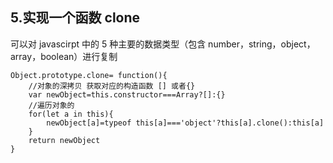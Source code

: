## 5.实现一个函数 clone

可以对 javascirpt 中的 5 种主要的数据类型（包含 number，string，object，array，boolean）进行复制

```
Object.prototype.clone= function(){
    //对象的深拷贝 获取对应的构造函数 [] 或者{}
    var newObject=this.constructor===Array?[]:{}
    //遍历对象的
    for(let a in this){
        newObject[a]=typeof this[a]==='object'?this[a].clone():this[a]
    }
    return newObject
}
```
